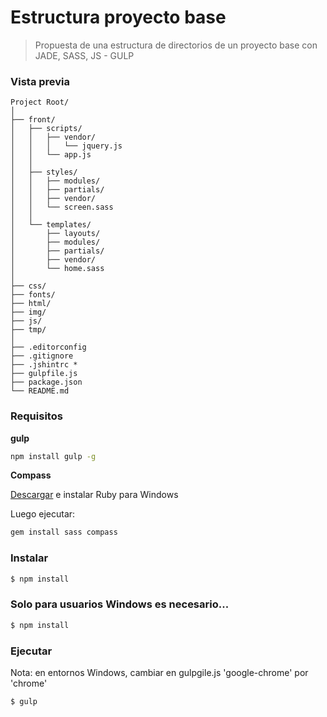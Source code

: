 # Estructura proyecto base
> Propuesta de una estructura de directorios de un proyecto base con JADE, SASS, JS - GULP

### Vista previa


```
Project Root/
│
├── front/
│   ├── scripts/
│   │   ├── vendor/
│   │   │   └── jquery.js
│   │   └── app.js
│   │
│   ├── styles/
│   │   ├── modules/
│   │   ├── partials/
│   │   ├── vendor/
│   │   └── screen.sass
│   │
│   └── templates/
│       ├── layouts/
│       ├── modules/
│       ├── partials/
│       ├── vendor/
│       └── home.sass
│
├── css/
├── fonts/
├── html/
├── img/
├── js/
├── tmp/
│
├── .editorconfig
├── .gitignore
├── .jshintrc *
├── gulpfile.js
├── package.json
└── README.md
```


### Requisitos

__gulp__

```bash
npm install gulp -g
```

__Compass__

[Descargar](http://rubyinstaller.org/downloads/) e instalar Ruby para Windows

Luego ejecutar:
```bash
gem install sass compass
```

### Instalar

```bash
$ npm install
```

### Solo para usuarios Windows es necesario...

```bash
$ npm install
```

### Ejecutar

Nota: en entornos Windows, cambiar en gulpgile.js 'google-chrome'  por 'chrome'

```bash
$ gulp
```
